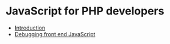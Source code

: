 # JavaScript for PHP developers

* [Introduction](intro.md)
* [Debugging front end JavaScript](debugging.md)

